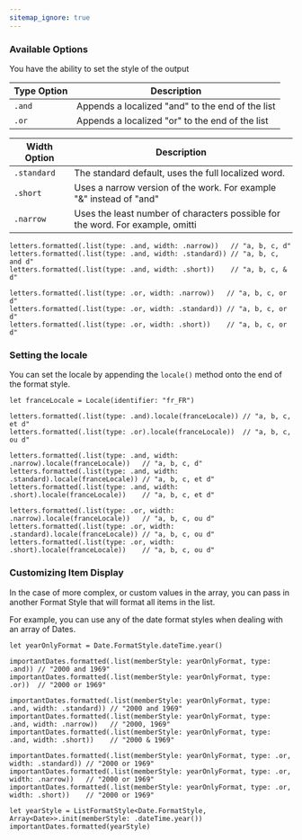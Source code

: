 ```yaml
---
sitemap_ignore: true
---
```

### Available Options

You have the ability to set the style of the output

| Type Option | Description                                      |
| ----------- | ------------------------------------------------ |
| `.and`      | Appends a localized "and" to the end of the list |
| `.or`       | Appends a localized "or" to the end of the list  |

| Width Option | Description                                                                                      |
| ------------ | ------------------------------------------------------------------------------------------------ |
| `.standard`  | The standard default, uses the full  localized word.                                             |
| `.short`     | Uses a narrow version of the work. For example "&" instead of "and"                              |
| `.narrow`    | Uses the least number of characters possible for the word. For example, omitti

<pre class="splash"><code>letters.<span class="call">formatted</span>(.<span class="call">list</span>(type: .<span class="dotAccess">and</span>, width: .<span class="dotAccess">narrow</span>))   <span class="comment">// "a, b, c, d"</span>
letters.<span class="call">formatted</span>(.<span class="call">list</span>(type: .<span class="dotAccess">and</span>, width: .<span class="dotAccess">standard</span>)) <span class="comment">// "a, b, c, and d"</span>
letters.<span class="call">formatted</span>(.<span class="call">list</span>(type: .<span class="dotAccess">and</span>, width: .<span class="dotAccess">short</span>))    <span class="comment">// "a, b, c, &amp; d"</span>

letters.<span class="call">formatted</span>(.<span class="call">list</span>(type: .<span class="dotAccess">or</span>, width: .<span class="dotAccess">narrow</span>))   <span class="comment">// "a, b, c, or d"</span>
letters.<span class="call">formatted</span>(.<span class="call">list</span>(type: .<span class="dotAccess">or</span>, width: .<span class="dotAccess">standard</span>)) <span class="comment">// "a, b, c, or d"</span>
letters.<span class="call">formatted</span>(.<span class="call">list</span>(type: .<span class="dotAccess">or</span>, width: .<span class="dotAccess">short</span>))    <span class="comment">// "a, b, c, or d"</span></code></pre>

### Setting the locale

You can set the locale by appending the `locale()` method onto the end of the format style.

<pre class="splash"><code><span class="keyword">let</span> franceLocale = <span class="type">Locale</span>(identifier: <span class="string">"fr_FR"</span>)

letters.<span class="call">formatted</span>(.<span class="call">list</span>(type: .<span class="dotAccess">and</span>).<span class="call">locale</span>(franceLocale)) <span class="comment">// "a, b, c, et d"</span>
letters.<span class="call">formatted</span>(.<span class="call">list</span>(type: .<span class="dotAccess">or</span>).<span class="call">locale</span>(franceLocale))  <span class="comment">// "a, b, c, ou d"</span>

letters.<span class="call">formatted</span>(.<span class="call">list</span>(type: .<span class="dotAccess">and</span>, width: .<span class="dotAccess">narrow</span>).<span class="call">locale</span>(franceLocale))   <span class="comment">// "a, b, c, d"</span>
letters.<span class="call">formatted</span>(.<span class="call">list</span>(type: .<span class="dotAccess">and</span>, width: .<span class="dotAccess">standard</span>).<span class="call">locale</span>(franceLocale)) <span class="comment">// "a, b, c, et d"</span>
letters.<span class="call">formatted</span>(.<span class="call">list</span>(type: .<span class="dotAccess">and</span>, width: .<span class="dotAccess">short</span>).<span class="call">locale</span>(franceLocale))    <span class="comment">// "a, b, c, et d"</span>

letters.<span class="call">formatted</span>(.<span class="call">list</span>(type: .<span class="dotAccess">or</span>, width: .<span class="dotAccess">narrow</span>).<span class="call">locale</span>(franceLocale))   <span class="comment">// "a, b, c, ou d"</span>
letters.<span class="call">formatted</span>(.<span class="call">list</span>(type: .<span class="dotAccess">or</span>, width: .<span class="dotAccess">standard</span>).<span class="call">locale</span>(franceLocale)) <span class="comment">// "a, b, c, ou d"</span>
letters.<span class="call">formatted</span>(.<span class="call">list</span>(type: .<span class="dotAccess">or</span>, width: .<span class="dotAccess">short</span>).<span class="call">locale</span>(franceLocale))    <span class="comment">// "a, b, c, ou d"</span></code></pre>

### Customizing Item Display

In the case of more complex, or custom values in the array, you can pass in another Format Style that will format all items in the list.

For example, you can use any of the date format styles when dealing with an array of Dates.

<pre class="splash"><code><span class="keyword">let</span> yearOnlyFormat = <span class="type">Date</span>.<span class="type">FormatStyle</span>.<span class="property">dateTime</span>.<span class="call">year</span>()

importantDates.<span class="call">formatted</span>(.<span class="call">list</span>(memberStyle: yearOnlyFormat, type: .<span class="dotAccess">and</span>)) <span class="comment">// "2000 and 1969"</span>
importantDates.<span class="call">formatted</span>(.<span class="call">list</span>(memberStyle: yearOnlyFormat, type: .<span class="dotAccess">or</span>))  <span class="comment">// "2000 or 1969"</span>

importantDates.<span class="call">formatted</span>(.<span class="call">list</span>(memberStyle: yearOnlyFormat, type: .<span class="dotAccess">and</span>, width: .<span class="dotAccess">standard</span>)) <span class="comment">// "2000 and 1969"</span>
importantDates.<span class="call">formatted</span>(.<span class="call">list</span>(memberStyle: yearOnlyFormat, type: .<span class="dotAccess">and</span>, width: .<span class="dotAccess">narrow</span>))   <span class="comment">// "2000, 1969"</span>
importantDates.<span class="call">formatted</span>(.<span class="call">list</span>(memberStyle: yearOnlyFormat, type: .<span class="dotAccess">and</span>, width: .<span class="dotAccess">short</span>))    <span class="comment">// "2000 &amp; 1969"</span>

importantDates.<span class="call">formatted</span>(.<span class="call">list</span>(memberStyle: yearOnlyFormat, type: .<span class="dotAccess">or</span>, width: .<span class="dotAccess">standard</span>)) <span class="comment">// "2000 or 1969"</span>
importantDates.<span class="call">formatted</span>(.<span class="call">list</span>(memberStyle: yearOnlyFormat, type: .<span class="dotAccess">or</span>, width: .<span class="dotAccess">narrow</span>))   <span class="comment">// "2000 or 1969"</span>
importantDates.<span class="call">formatted</span>(.<span class="call">list</span>(memberStyle: yearOnlyFormat, type: .<span class="dotAccess">or</span>, width: .<span class="dotAccess">short</span>))    <span class="comment">// "2000 or 1969"</span>

<span class="keyword">let</span> yearStyle = <span class="type">ListFormatStyle</span>&lt;<span class="type">Date</span>.<span class="type">FormatStyle</span>, <span class="type">Array</span>&lt;<span class="type">Date</span>&gt;&gt;.<span class="keyword">init</span>(memberStyle: .<span class="dotAccess">dateTime</span>.<span class="call">year</span>())
importantDates.<span class="call">formatted</span>(yearStyle)</code></pre>
